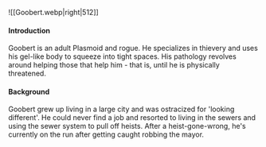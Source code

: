 ![[Goobert.webp|right|512]]


#### Introduction
Goobert is an adult Plasmoid and rogue. He specializes in thievery and uses his gel-like body to squeeze into tight spaces. His pathology revolves around helping those that help him - that is, until he is physically threatened.

#### Background
Goobert grew up living in a large city and was ostracized for 'looking different'. He could never find a job and resorted to living in the sewers and using the sewer system to pull off heists. After a heist-gone-wrong, he's currently on the run after getting caught robbing the mayor.